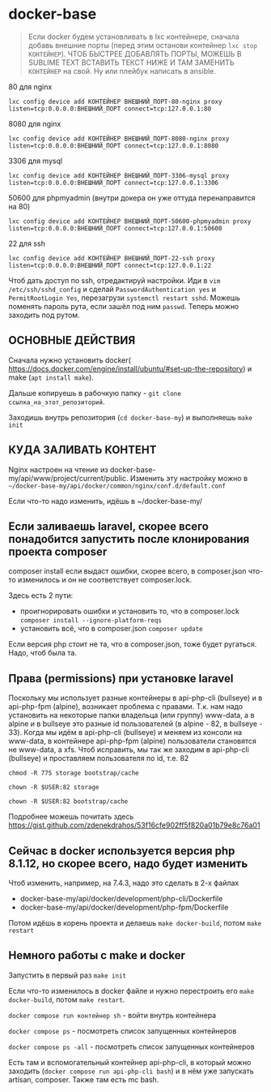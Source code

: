 # docker-base
> Если docker будем установливать в lxc контейнере, сначала добавь внешние порты (перед этим останови контейнер ```lxc stop КОНТЕЙНЕР```). ЧТОБ БЫСТРЕЕ ДОБАВЛЯТЬ ПОРТЫ, МОЖЕШЬ В SUBLIME TEXT ВСТАВИТЬ ТЕКСТ НИЖЕ И ТАМ ЗАМЕНИТЬ `КОНТЕЙНЕР` на свой. Ну или плейбук написать в ansible.

80 для nginx

```lxc config device add КОНТЕЙНЕР ВНЕШНИЙ_ПОРТ-80-nginx proxy listen=tcp:0.0.0.0:ВНЕШНИЙ_ПОРТ connect=tcp:127.0.0.1:80```


8080 для nginx

```lxc config device add КОНТЕЙНЕР ВНЕШНИЙ_ПОРТ-8080-nginx proxy listen=tcp:0.0.0.0:ВНЕШНИЙ_ПОРТ connect=tcp:127.0.0.1:8080```


3306 для mysql

```lxc config device add КОНТЕЙНЕР ВНЕШНИЙ_ПОРТ-3306-mysql proxy listen=tcp:0.0.0.0:ВНЕШНИЙ_ПОРТ connect=tcp:127.0.0.1:3306```


50600 для phpmyadmin (внутри докера он уже оттуда перенаправится на 80)

```lxc config device add КОНТЕЙНЕР ВНЕШНИЙ_ПОРТ-50600-phpmyadmin proxy listen=tcp:0.0.0.0:ВНЕШНИЙ_ПОРТ connect=tcp:127.0.0.1:50600```


22 для ssh

```lxc config device add КОНТЕЙНЕР ВНЕШНИЙ_ПОРТ-22-ssh proxy listen=tcp:0.0.0.0:ВНЕШНИЙ_ПОРТ connect=tcp:127.0.0.1:22```

Чтоб дать доступ по ssh, отредактируй настройки. Иди в ```vim /etc/ssh/sshd_config``` и сделай ```PasswordAuthentication yes``` и ```PermitRootLogin Yes```, перезагрузи ```systemctl restart sshd```.
Можешь поменять пароль рута, если зашёл под ним ```passwd```. Теперь можно заходить под рутом.



## ОСНОВНЫЕ ДЕЙСТВИЯ

Сначала нужно установить docker( https://docs.docker.com/engine/install/ubuntu/#set-up-the-repository) и make (```apt install make```).

Дальше копируешь в рабочкую папку - ```git clone ссылка_на_этот_репозиторий```.

Заходишь внутрь репозитория (```cd docker-base-my```) и выполняешь ```make init```
## КУДА ЗАЛИВАТЬ КОНТЕНТ

Nginx настроен на чтение из docker-base-my/api/www/project/current/public. Изменить эту настройку можно в ```~/docker-base-my/api/docker/common/nginx/conf.d/default.conf```

Если что-то надо изменить, идёшь в ~/docker-base-my/

## Если заливаешь laravel, скорее всего понадобится запустить после клонирования проекта composer

composer install 
если выдаст ошибки, скорее всего, в composer.json что-то изменилось и он не соответствует composer.lock.

Здесь есть 2 пути:

  - проигнорировать ошибки и установить то, что в composer.lock ```composer install --ignore-platform-reqs```
  - установить всё, что в composer.json ```composer update```

Если версия php стоит не та, что в composer.json, тоже будет ругаться. Надо, чтоб была та.

## Права (permissions) при установке laravel

Поскольку мы использует разные контейнеры в api-php-cli (bullseye) и в api-php-fpm (alpine), возникает проблема с правами. Т.к. нам надо установить на некоторые папки владельца (или группу) www-data, а в alpine и в bullseye это разные id пользователей (в alpine - 82, в bullseye - 33). Когда мы идём в api-php-cli (bullseye) и меняем из консоли на www-data, в контейнере api-php-fpm (alpine) пользователи становятся не www-data, а xfs. Чтоб исправить, мы так же заходим в api-php-cli (bullseye) и проставляем пользователя по id, т.е. 82

```chmod -R 775 storage bootstrap/cache```

```chown -R $USER:82 storage```

```chown -R $USER:82 bootstrap/cache```


Подробнее можешь почитать здесь https://gist.github.com/zdenekdrahos/53f16cfe902ff5f820a01b79e8c76a01

## Сейчас в docker используется версия php 8.1.12, но скорее всего, надо будет изменить

Чтоб изменить, например, на 7.4.3, надо это сделать в 2-х файлах

  - docker-base-my/api/docker/development/php-cli/Dockerfile
  - docker-base-my/api/docker/development/php-fpm/Dockerfile

Потом идёшь в корень проекта и делаешь ```make docker-build```, потом ```make restart```

## Немного работы с make и docker
Запустить в первый раз ```make init```

Если что-то изменилось в docker файле и нужно перестроить его ```make docker-build```, потом ```make restart```.

```docker compose run контейнер sh``` - войти внутрь контейнера

```docker compose ps``` - посмотреть список запущенных контейнеров

```docker compose ps -all``` - посмотреть список запущенных контейнеров

Есть там и вспомогательный контейнер api-php-cli, в который можно заходить (```docker compose run api-php-cli bash```) и в нём уже запускать artisan, composer. Также там есть mc bash.
